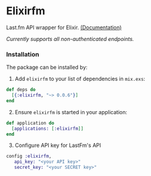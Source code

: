 # Elixirfm

Last.fm API wrapper for Elixir. [(Documentation)](https://hexdocs.pm/elixirfm/0.0.6)

_Currently supports all non-authenticated endpoints._

### Installation

The package can be installed by:

1. Add `elixirfm` to your list of dependencies in `mix.exs`:

  ```elixir
  def deps do
    [{:elixirfm, "~> 0.0.6"}]
  end
  ```

2. Ensure `elixirfm` is started in your application:

  ```elixir
  def application do
    [applications: [:elixirfm]]
  end
  ```

3. Configure API key for LastFm's API

  ```elixir
  config :elixirfm,
     api_key: "<your API key>"
     secret_key: "<your SECRET key>"
  ```
